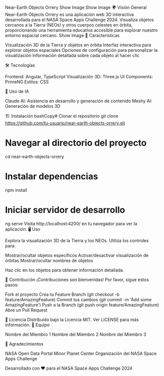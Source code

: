Near-Earth Objects Orrery
Show Image
Show Image
🌍 Visión General
Near-Earth Objects Orrery es una aplicación web 3D interactiva desarrollada para el NASA Space Apps Challenge 2024. Visualiza objetos cercanos a la Tierra (NEOs) y otros cuerpos celestes en órbita, proporcionando una herramienta educativa accesible para explorar nuestro entorno espacial cercano.
Show Image
🚀 Características

Visualización 3D de la Tierra y objetos en órbita
Interfaz interactiva para explorar objetos espaciales
Opciones de configuración para personalizar la visualización
Información detallada sobre cada objeto al hacer clic

🛠️ Tecnologías

Frontend: Angular, TypeScript
Visualización 3D: Three.js
UI Components: PrimeNG
Estilos: CSS

🤖 Uso de IA

Claude AI: Asistencia en desarrollo y generación de contenido
Meshy AI: Generación de modelos 3D

🏗️ Instalación
bashCopy# Clonar el repositorio
git clone https://github.com/tu-usuario/near-earth-objects-orrery.git

# Navegar al directorio del proyecto
cd near-earth-objects-orrery

# Instalar dependencias
npm install

# Iniciar servidor de desarrollo
ng serve
Visita http://localhost:4200/ en tu navegador para ver la aplicación.
🖥️ Uso

Explora la visualización 3D de la Tierra y los NEOs.
Utiliza los controles para:

Mostrar/ocultar objetos específicos
Activar/desactivar visualización de órbitas
Mostrar/ocultar nombres de objetos


Haz clic en los objetos para obtener información detallada.

🤝 Contribución
¡Contribuciones son bienvenidas! Por favor, sigue estos pasos:

Fork el proyecto
Crea tu Feature Branch (git checkout -b feature/AmazingFeature)
Commit tus cambios (git commit -m 'Add some AmazingFeature')
Push a la Branch (git push origin feature/AmazingFeature)
Abre un Pull Request

📄 Licencia
Distribuido bajo la Licencia MIT. Ver LICENSE para más información.
👥 Equipo

Nombre del Miembro 1
Nombre del Miembro 2
Nombre del Miembro 3

🙏 Agradecimientos

NASA Open Data Portal
Minor Planet Center
Organización del NASA Space Apps Challenge


Desarrollado con ❤️ para el NASA Space Apps Challenge 2024
